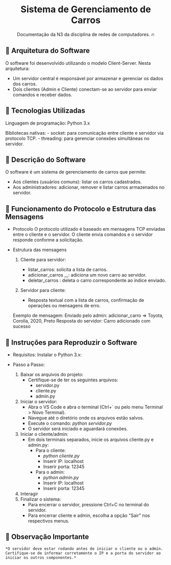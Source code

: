 <h1 align="center"> Sistema de Gerenciamento de Carros  </h1>

<p align="center">
Documentação da N3 da disciplina de redes de computadores. 🔥
</p>

## 🚀 Arquitetura do Software

O software foi desenvolvido utilizando o modelo Client-Server. Nesta arquitetura:

- Um servidor central é responsável por armazenar e gerenciar os dados dos carros.
- Dois clientes (Admin e Cliente) conectam-se ao servidor para enviar comandos e receber dados.


## 🚀 Tecnologias Utilizadas

Linguagem de programação: Python 3.x

Bibliotecas nativas:
    - socket: para comunicação entre cliente e servidor via protocolo TCP.
    - threading: para gerenciar conexões simultâneas no servidor.


## 🚀 Descrição do Software

O software é um sistema de gerenciamento de carros que permite:

- Aos clientes (usuários comuns): listar os carros cadastrados.
- Aos administradores: adicionar, remover e listar carros armazenados no servidor.


## 🚀 Funcionamento do Protocolo e Estrutura das Mensagens

- Protocolo
    O protocolo utilizado é baseado em mensagens TCP enviadas entre o cliente e o servidor. O cliente envia comandos e o servidor responde conforme a solicitação.

- Estrutura das mensagens
    1. Cliente para servidor:
        - listar_carros: solicita a lista de carros.
        - adicionar_carros <marca>,<modelo>,<ano>,<cor>: adiciona um novo carro ao servidor.
        - deletar_carros <indice>: deleta o carro correspondente ao índice enviado.
        
    2. Servidor para cliente:
        - Resposta textual com a lista de carros, confirmação de operações ou mensagens de erro.
    
    Exemplo de mensagem:
        Enviado pelo admin: adicionar_carro => Toyota, Corolla, 2020, Preto
        Resposta do servidor: Carro adicionado com sucesso
    
## 🚀 Instruções para Reproduzir o Software

- Requisitos:
    Instalar o Python 3.x: 

- Passo a Passo:
    1. Baixar os arquivos do projeto:
        - Certifique-se de ter os seguintes arquivos:
            - servidor.py
            - cliente.py
            - admin.py
    2. Iniciar o servidor:
        - Abra o VS Code e abra o terminal (Ctrl+` ou pelo menu Terminal > Novo Terminal).
        - Navegue até o diretório onde os arquivos estão salvos.
        - Execute o comando:
            *python servidor.py*
        - O servidor será iniciado e aguardará conexões.
    3. Iniciar o cliente/admin:
        - Em dois terminais separados, inicie os arquivos cliente.py e admin.py:
            - Para o cliente:
                - *python cliente.py*
                - Inserir IP: localhost
                - Inserir porta: 12345
            - Para o admin:
                - *python admin.py*
                - Inserir IP: localhost
                - Inserir porta: 12345
    4. Interagir
    5. Finalizar o sistema:
        - Para encerrar o servidor, pressione Ctrl+C no terminal do servidor.
        - Para encerrar cliente e admin, escolha a opção "Sair" nos respectivos menus.

    
## 🚀 Observação Importante

    *O servidor deve estar rodando antes de iniciar o cliente ou o admin. Certifique-se de informar corretamente o IP e a porta do servidor ao iniciar os outros componentes.*